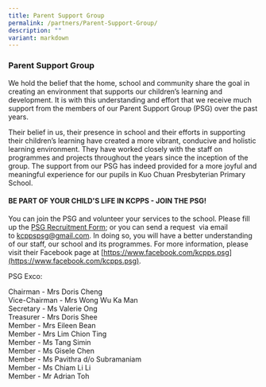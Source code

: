 ```yaml
---
title: Parent Support Group
permalink: /partners/Parent-Support-Group/
description: ""
variant: markdown
---
```

### **Parent Support Group**

We hold the belief that the home, school and community share the goal in creating an environment that supports our children’s learning and development. It is with this understanding and effort that we receive much support from the members of our Parent Support Group (PSG) over the past years.

Their belief in us, their presence in school and their efforts in supporting their children’s learning have created a more vibrant, conducive and holistic learning environment. They have worked closely with the staff on programmes and projects throughout the years since the inception of the group. The support from our PSG has indeed provided for a more joyful and meaningful experience for our pupils in Kuo Chuan Presbyterian Primary School.

#### **BE PART OF YOUR CHILD'S LIFE IN KCPPS - JOIN THE PSG!**



You can join the PSG and volunteer your services to the school. Please fill up the [PSG Recruitment Form](https://docs.google.com/forms/d/e/1FAIpQLSfL5d9oGktp-xyzOYuRD5nS6gy9uaCE4nnSwxI9eOYbWtrkSg/viewform); or you can send a request &nbsp;via email to&nbsp;[kcppspsg@gmail.com](mailto:kcppspsg@gmail.com). In doing so, you will have a better understanding of our staff, our school and its programmes. For more information, please visit their Facebook page at&nbsp;[https://www.facebook.com/kcpps.psg](https://www.facebook.com/kcpps.psg).

  

PSG Exco:

Chairman - Mrs Doris Cheng<br>
Vice-Chairman - Mrs Wong Wu Ka Man<br>
Secretary - Ms Valerie Ong<br>
Treasurer - Mrs Doris Shee<br>
Member - Mrs Eileen Bean<br>
Member - Mrs Lim Chion Ting<br>
Member - Ms Tang Simin<br>
Member - Ms Gisele Chen<br>
Member - Ms Pavithra d/o Subramaniam<br>
Member - Ms Chiam Li Li<br>
Member - Mr Adrian Toh

